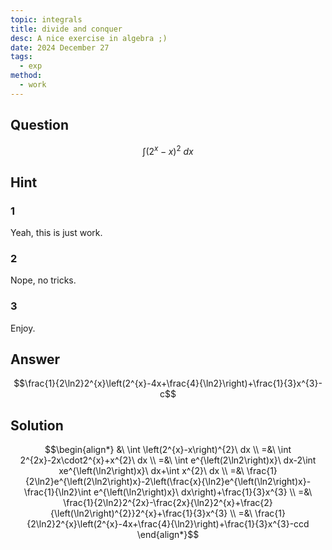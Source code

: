 ```yaml
---
topic: integrals
title: divide and conquer
desc: A nice exercise in algebra ;)
date: 2024 December 27
tags:
  - exp
method:
  - work
---
```



## Question
```math
\int \left(2^{x}-x\right)^{2}\ dx
```


## Hint

### 1
Yeah, this is just work.

### 2
Nope, no tricks.

### 3
Enjoy.


## Answer
```math
\frac{1}{2\ln2}2^{x}\left(2^{x}-4x+\frac{4}{\ln2}\right)+\frac{1}{3}x^{3}-c
```


## Solution

```math
\begin{align*}
  &\ \int \left(2^{x}-x\right)^{2}\ dx
  \\ =&\ \int 2^{2x}-2x\cdot2^{x}+x^{2}\ dx
  \\ =&\ \int e^{\left(2\ln2\right)x}\ dx-2\int xe^{\left(\ln2\right)x}\ dx+\int x^{2}\ dx
  \\ =&\ \frac{1}{2\ln2}e^{\left(2\ln2\right)x}-2\left(\frac{x}{\ln2}e^{\left(\ln2\right)x}-\frac{1}{\ln2}\int e^{\left(\ln2\right)x}\ dx\right)+\frac{1}{3}x^{3}
  \\ =&\ \frac{1}{2\ln2}2^{2x}-\frac{2x}{\ln2}2^{x}+\frac{2}{\left(\ln2\right)^{2}}2^{x}+\frac{1}{3}x^{3}
  \\ =&\ \frac{1}{2\ln2}2^{x}\left(2^{x}-4x+\frac{4}{\ln2}\right)+\frac{1}{3}x^{3}-ccd
\end{align*}
```
